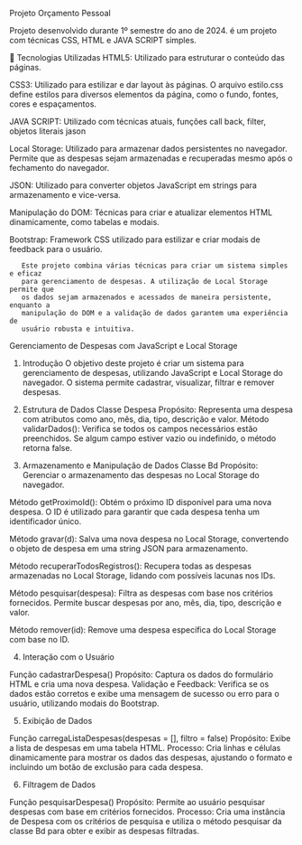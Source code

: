 Projeto Orçamento Pessoal

Projeto desenvolvido durante 1º semestre do ano de 2024. é um projeto com técnicas 
CSS, HTML e JAVA SCRIPT simples.



🚀 Tecnologias Utilizadas
HTML5: Utilizado para estruturar o conteúdo das páginas.

CSS3:  Utilizado para estilizar e dar layout às páginas. 
       O arquivo estilo.css define estilos para diversos 
	   elementos da página, como o fundo, fontes, cores 
	   e espaçamentos.
	   
JAVA SCRIPT: Utilizado com técnicas atuais, funções call back, filter, objetos literais
                                            jason

Local Storage: Utilizado para armazenar dados persistentes no navegador. 
               Permite que as despesas sejam armazenadas e recuperadas 
			   mesmo após o fechamento do navegador.
			   
JSON: Utilizado para converter objetos JavaScript em strings para armazenamento e vice-versa.

Manipulação do DOM: Técnicas para criar e atualizar elementos HTML dinamicamente, 
                    como tabelas e modais.
					
Bootstrap: Framework CSS utilizado para estilizar e criar modais de feedback para o usuário.

	   Este projeto combina várias técnicas para criar um sistema simples e eficaz 
	   para gerenciamento de despesas. A utilização de Local Storage permite que 
	   os dados sejam armazenados e acessados de maneira persistente, enquanto a 
	   manipulação do DOM e a validação de dados garantem uma experiência de 
	   usuário robusta e intuitiva.
	   
Gerenciamento de Despesas com JavaScript e Local Storage

1. Introdução
O objetivo deste projeto é criar um sistema para gerenciamento de despesas, 
utilizando JavaScript e Local Storage do navegador. 
O sistema permite cadastrar, visualizar, filtrar e remover despesas.

2. Estrutura de Dados
Classe Despesa
Propósito: Representa uma despesa com atributos como ano, mês, dia, tipo, descrição e valor.
Método validarDados(): Verifica se todos os campos necessários estão preenchidos. 
Se algum campo estiver vazio ou indefinido, o método retorna false.

3. Armazenamento e Manipulação de Dados
Classe Bd
Propósito: Gerenciar o armazenamento das despesas no Local Storage do navegador.

Método getProximoId(): Obtém o próximo ID disponível para uma nova despesa. 
O ID é utilizado para garantir que cada despesa tenha um identificador único.

Método gravar(d): Salva uma nova despesa no Local Storage, convertendo o objeto 
de despesa em uma string JSON para armazenamento.

Método recuperarTodosRegistros(): Recupera todas as despesas armazenadas no 
Local Storage, lidando com possíveis lacunas nos IDs.

Método pesquisar(despesa): Filtra as despesas com base nos critérios fornecidos. 
Permite buscar despesas por ano, mês, dia, tipo, descrição e valor.

Método remover(id): Remove uma despesa específica do Local Storage com base no ID.

4. Interação com o Usuário

Função cadastrarDespesa()
Propósito: Captura os dados do formulário HTML e cria uma nova despesa.
Validação e Feedback: Verifica se os dados estão corretos e exibe uma 
mensagem de sucesso ou erro para o usuário, utilizando modais do Bootstrap.

5. Exibição de Dados

Função carregaListaDespesas(despesas = [], filtro = false)
Propósito: Exibe a lista de despesas em uma tabela HTML.
Processo: Cria linhas e células dinamicamente para mostrar 
os dados das despesas, ajustando o formato e incluindo um botão de 
exclusão para cada despesa.

6. Filtragem de Dados

Função pesquisarDespesa()
Propósito: Permite ao usuário pesquisar despesas com base em critérios fornecidos.
Processo: Cria uma instância de Despesa com os critérios de pesquisa e utiliza o 
método pesquisar da classe Bd para obter e exibir as despesas filtradas.	   
	   
	   